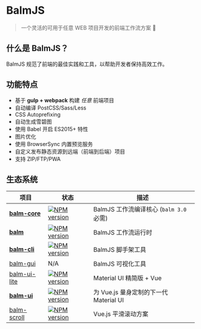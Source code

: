 # BalmJS

> 一个灵活的可用于任意 WEB 项目开发的前端工作流方案 :tada:

## 什么是 BalmJS？

BalmJS 规范了前端的最佳实践和工具，以帮助开发者保持高效工作。

## 功能特点

- 基于 **gulp + webpack** 构建 _任意_ 前端项目
- 自动编译 PostCSS/Sass/Less
- CSS Autoprefixing
- 自动生成雪碧图
- 使用 Babel 开启 ES2015+ 特性
- 图片优化
- 使用 BrowserSync 内置预览服务
- 自定义发布静态资源到远端（前端到后端）项目
- 支持 ZIP/FTP/PWA

## 生态系统

| 项目                                                   | 状态                                                   | 描述                                    |
| ------------------------------------------------------ | ------------------------------------------------------ | --------------------------------------- |
| **[balm-core](https://github.com/balmjs/balm)**        | [![NPM version][balm-core-image]][balm-core-url]       | BalmJS 工作流编译核心 (`balm 3.0` 必需) |
| **[balm](https://github.com/balmjs/balm)**             | [![NPM version][balm-image]][balm-url]                 | BalmJS 工作流运行时                     |
| **[balm-cli](https://github.com/balmjs/balm-cli)**     | [![NPM version][balm-cli-image]][balm-cli-url]         | BalmJS 脚手架工具                       |
| [balm-gui](https://github.com/balmjs/balm-gui)         | N/A                                                    | BalmJS 可视化工具                       |
| [balm-ui-lite](https://github.com/balmjs/balm-ui-lite) | [![NPM version][balm-ui-lite-image]][balm-ui-lite-url] | Material UI 精简版 + Vue                |
| **[balm-ui](https://github.com/balmjs/balm-ui)**       | [![NPM version][balm-ui-image]][balm-ui-url]           | 为 Vue.js 量身定制的下一代 Material UI  |
| [balm-scroll](https://github.com/balmjs/balm-scroll)   | [![NPM version][balm-scroll-image]][balm-scroll-url]   | Vue.js 平滑滚动方案                     |

[balm-core-image]: https://badge.fury.io/js/balm-core.svg
[balm-core-url]: https://npmjs.org/package/balm-core
[balm-image]: https://badge.fury.io/js/balm.svg
[balm-url]: https://npmjs.org/package/balm
[balm-cli-image]: https://badge.fury.io/js/balm-cli.svg
[balm-cli-url]: https://npmjs.org/package/balm-cli
[balm-ui-lite-image]: https://badge.fury.io/js/balm-ui-lite.svg
[balm-ui-lite-url]: https://npmjs.org/package/balm-ui-lite
[balm-ui-image]: https://badge.fury.io/js/balm-ui.svg
[balm-ui-url]: https://npmjs.org/package/balm-ui
[balm-scroll-image]: https://badge.fury.io/js/balm-scroll.svg
[balm-scroll-url]: https://npmjs.org/package/balm-scroll
